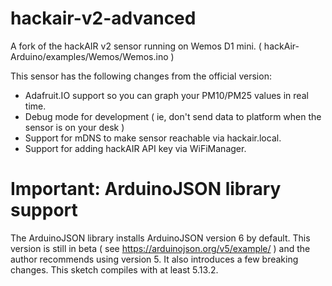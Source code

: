 # hackair-v2-advanced

A fork of the hackAIR v2 sensor running on Wemos D1 mini. ( hackAir-Arduino/examples/Wemos/Wemos.ino )

This sensor has the following changes from the official version:

- Adafruit.IO support so you can graph your PM10/PM25 values in real time.
- Debug mode for development ( ie, don't send data to platform when the sensor is on your desk )
- Support for mDNS to make sensor reachable via hackair.local.
- Support for adding hackAIR API key via WiFiManager. 

# Important: ArduinoJSON library support

The ArduinoJSON library installs ArduinoJSON version 6 by default. This version is still in beta ( see https://arduinojson.org/v5/example/ ) and the author recommends using version 5. It also introduces a few breaking changes. This sketch compiles with at least 5.13.2.
